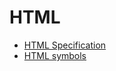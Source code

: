 # HTML
- [HTML Specification](https://www.w3.org/TR/html5/)
- [HTML symbols](https://www.copypastecharacter.com/)
